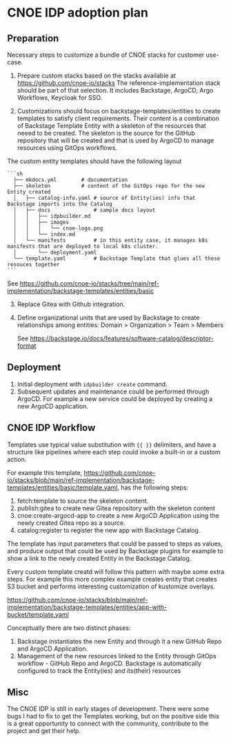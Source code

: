 
# CNOE IDP adoption plan

## Preparation

Necessary steps to customize a bundle of CNOE stacks for customer use-case.

1. Prepare custom stacks based on the stacks available at https://github.com/cnoe-io/stacks
  The reference-implementation stack should be part of that selection. It includes Backstage, ArgoCD, Argo Workflows, Keycloak for SSO.

2. Customizations should focus on backstage-templates/entities to create templates to satisfy client requirements.
  Their content is a combination of Backstage Template Entity with a skeleton of the resources that neeed to be created. The skeleton is the source for the GitHub repository that will be created and that is used by ArgoCD to manage resources using GitOps workflows.

  The custom entity templates should have the following layout

    ```sh
      ├── mkdocs.yml        # documentation
      ├── skeleton          # content of the GitOps repo for the new Entity created
      │   ├── catalog-info.yaml # source of Entity(ies) info that Backstage imports into the Catalog
      │   ├── docs              # sample docs layout
      │   │   ├── idpbuilder.md
      │   │   ├── images
      │   │   │   └── cnoe-logo.png
      │   │   └── index.md
      │   └── manifests         # in this entity case, it manages k8s manifests that are deployed to local k8s cluster.
      │       └── deployment.yaml
      └── template.yaml         # Backstage Template that glues all these resouces together
    ```
  
  See https://github.com/cnoe-io/stacks/tree/main/ref-implementation/backstage-templates/entities/basic

3. Replace Gitea with Github integration.

4. Define organizational units that are used by Backstage to create relationships among entities:
   Domain > Organization > Team > Members

   See https://backstage.io/docs/features/software-catalog/descriptor-format

## Deployment

1. Initial deployment with `idpbuilder create` command.
2. Subsequent updates and maintenance could be performed through ArgoCD.
   For example a new service could be deployed by creating a new ArgoCD application. 

## CNOE IDP Workflow

Templates use typical value substitution with `{{ }}` delimiters, and have a structure like pipelines where each step could invoke a built-in or a custom action. 

For example this template, https://github.com/cnoe-io/stacks/blob/main/ref-implementation/backstage-templates/entities/basic/template.yaml, has the following steps:

1. fetch:template to source the skeleton content.
2. publish:gitea to create new Gitea repository with the skeleton content
3. cnoe:create-argocd-app to create a new ArgoCD Application using the newly created Gitea repo as a source.
4. catalog:register to register the new app with Backstage Catalog.

The template has input parameters that could be passed to steps as values, and produce output that could be used by Backstage plugins for example to show a link to the newly created Entity in the Backstage Catalog.

Every custom template creatd will follow this pattern with maybe some extra steps. For example this more complex example creates entity that creates S3 bucket and performs interesting customization of kustomize overlays.

https://github.com/cnoe-io/stacks/blob/main/ref-implementation/backstage-templates/entities/app-with-bucket/template.yaml

Conceptually there are two distinct phases:

1. Backstage instantiates the new Entity and through it a new GitHub Repo and ArgoCD Application.
2. Management of the new resources linked to the Entity through GitOps workflow - GitHub Repo and ArgoCD.
   Backstage is automatically configured to track the Entity(ies) and its(their) resources

## Misc

The CNOE IDP is still in early stages of development. There were some bugs I had to fix to get the Templates working, but on the positive side this is a great opportunity to connect with the community, contribute to the project and get their help.

